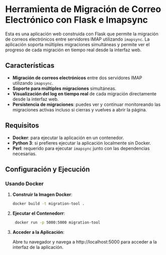 # Herramienta de Migración de Correo Electrónico con Flask e Imapsync

Esta es una aplicación web construida con Flask que permite la migración de correos electrónicos entre servidores IMAP utilizando `imapsync`. La aplicación soporta múltiples migraciones simultáneas y permite ver el progreso de cada migración en tiempo real desde la interfaz web.

## Características

- **Migración de correos electrónicos** entre dos servidores IMAP utilizando `imapsync`.
- **Soporte para múltiples migraciones** simultáneas.
- **Visualización del log en tiempo real** de cada migración directamente desde la interfaz web.
- **Persistencia de migraciones**: puedes ver y continuar monitoreando las migraciones activas incluso si cierras y vuelves a abrir la página.

## Requisitos

- **Docker**: para ejecutar la aplicación en un contenedor.
- **Python 3**: si prefieres ejecutar la aplicación localmente sin Docker.
- **Perl**: requerido para ejecutar `imapsync` junto con las dependencias necesarias.

## Configuración y Ejecución

### Usando Docker

1. **Construir la Imagen Docker**:

   ```bash
   docker build -t migration-tool .
   
2. **Ejecutar el Contenedorr**:
   ```bash
    docker run -p 5000:5000 migration-tool
3. **Acceder a la Aplicación**:

   Abre tu navegador y navega a http://localhost:5000 para acceder a la interfaz de la aplicación.

